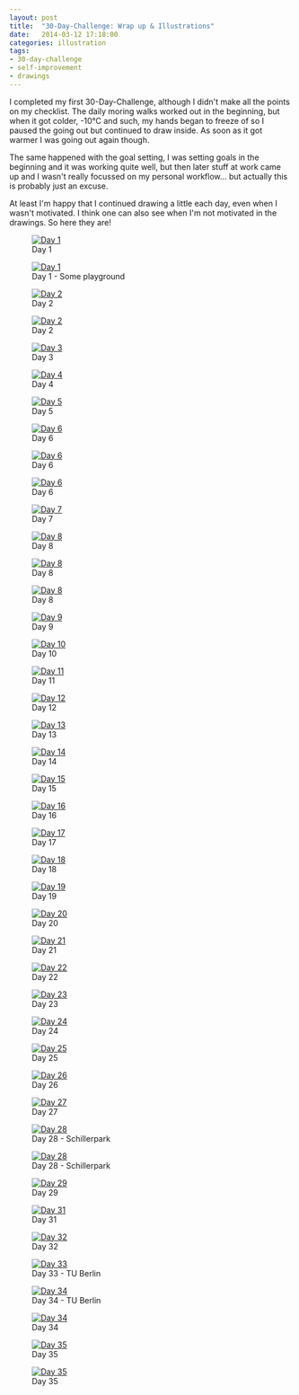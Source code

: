 ```yaml
---
layout: post
title:  "30-Day-Challenge: Wrap up & Illustrations"
date:   2014-03-12 17:18:00
categories: illustration
tags:
- 30-day-challenge
- self-improvement
- drawings
---
```


I completed my first 30-Day-Challenge, although I didn't make all the points on my checklist. The daily moring walks worked out in the beginning, but when it got colder, -10°C and such, my hands began to freeze of so I paused the going out but continued to draw inside. As soon as it got warmer I was going out again though.

The same happened with the goal setting, I was setting goals in the beginning and it was working quite well, but then later stuff at work came up and I wasn't really focussed on my personal workflow... but actually this is probably just an excuse. 

At least I'm happy that I continued drawing a little each day, even when I wasn't motivated. I think one can also see when I'm not motivated in the drawings. So here they are!

<div class="gallery">
	<figure>
		<a href="{{site.url}}/img/posts/30drawing/day01_1.jpg"><img src="{{site.url}}/img/posts/30drawing/day01_1.jpg" alt="Day 1"></a>
		<figcaption>Day 1</figcaption>
	</figure>
	<figure>
		<a href="{{site.url}}/img/posts/30drawing/day01_2.jpg"><img src="{{site.url}}/img/posts/30drawing/day01_2.jpg" alt="Day 1"></a>
		<figcaption>Day 1 - Some playground</figcaption>
	</figure>
	<figure>
		<a href="{{site.url}}/img/posts/30drawing/day2_1.jpg"><img src="{{site.url}}/img/posts/30drawing/day2_1.jpg" alt="Day 2"></a>
		<figcaption>Day 2</figcaption>
	</figure>
	<figure>
		<a href="{{site.url}}/img/posts/30drawing/day2_2.jpg"><img src="{{site.url}}/img/posts/30drawing/day2_2.jpg" alt="Day 2"></a>
		<figcaption>Day 2</figcaption>
	</figure>
	<figure>
		<a href="{{site.url}}/img/posts/30drawing/day3_1.jpg"><img src="{{site.url}}/img/posts/30drawing/day3_1.jpg" alt="Day 3"></a>
		<figcaption>Day 3</figcaption>
	</figure>
	<figure>
		<a href="{{site.url}}/img/posts/30drawing/day4_1.jpg"><img src="{{site.url}}/img/posts/30drawing/day4_1.jpg" alt="Day 4"></a>
		<figcaption>Day 4</figcaption>
	</figure>
	<figure>
		<a href="{{site.url}}/img/posts/30drawing/day5_1.jpg"><img src="{{site.url}}/img/posts/30drawing/day5_1.jpg" alt="Day 5"></a>
		<figcaption>Day 5</figcaption>
	</figure>
	<figure>
		<a href="{{site.url}}/img/posts/30drawing/day6_1.jpg"><img src="{{site.url}}/img/posts/30drawing/day6_1.jpg" alt="Day 6"></a>
		<figcaption>Day 6</figcaption>
	</figure>
	<figure>
		<a href="{{site.url}}/img/posts/30drawing/day6_2.jpg"><img src="{{site.url}}/img/posts/30drawing/day6_2.jpg" alt="Day 6"></a>
		<figcaption>Day 6</figcaption>
	</figure>
	<figure>
		<a href="{{site.url}}/img/posts/30drawing/day6_3.jpg"><img src="{{site.url}}/img/posts/30drawing/day6_3.jpg" alt="Day 6"></a>
		<figcaption>Day 6</figcaption>
	</figure>
	<figure class="semi">
		<a href="{{site.url}}/img/posts/30drawing/day7_1.jpg"><img src="{{site.url}}/img/posts/30drawing/day7_1.jpg" alt="Day 7"></a>
		<figcaption>Day 7</figcaption>
	</figure>
	<figure>
		<a href="{{site.url}}/img/posts/30drawing/day8_1.jpg"><img src="{{site.url}}/img/posts/30drawing/day8_1.jpg" alt="Day 8"></a>
		<figcaption>Day 8</figcaption>
	</figure>
	<figure>
		<a href="{{site.url}}/img/posts/30drawing/day8_2.jpg"><img src="{{site.url}}/img/posts/30drawing/day8_2.jpg" alt="Day 8"></a>
		<figcaption>Day 8</figcaption>
	</figure>
	<figure class="semi">
		<a href="{{site.url}}/img/posts/30drawing/day8_3.jpg"><img src="{{site.url}}/img/posts/30drawing/day8_3.jpg" alt="Day 8"></a>
		<figcaption>Day 8</figcaption>
	</figure>
	<figure class="semi">
		<a href="{{site.url}}/img/posts/30drawing/day9_1.jpg"><img src="{{site.url}}/img/posts/30drawing/day9_1.jpg" alt="Day 9"></a>
		<figcaption>Day 9</figcaption>
	</figure>
	<figure>
		<a href="{{site.url}}/img/posts/30drawing/day10_1.jpg"><img src="{{site.url}}/img/posts/30drawing/day10_1.jpg" alt="Day 10"></a>
		<figcaption>Day 10</figcaption>
	</figure>
	<figure>
		<a href="{{site.url}}/img/posts/30drawing/day11_1.jpg"><img src="{{site.url}}/img/posts/30drawing/day11_1.jpg" alt="Day 11"></a>
		<figcaption>Day 11</figcaption>
	</figure>
	<figure>
		<a href="{{site.url}}/img/posts/30drawing/day12_1.jpg"><img src="{{site.url}}/img/posts/30drawing/day12_1.jpg" alt="Day 12"></a>
		<figcaption>Day 12</figcaption>
	</figure>
	<figure>
		<a href="{{site.url}}/img/posts/30drawing/day13_1.jpg"><img src="{{site.url}}/img/posts/30drawing/day13_1.jpg" alt="Day 13"></a>
		<figcaption>Day 13</figcaption>
	</figure>
	<figure class="semi">
		<a href="{{site.url}}/img/posts/30drawing/day14_1.jpg"><img src="{{site.url}}/img/posts/30drawing/day14_1.jpg" alt="Day 14"></a>
		<figcaption>Day 14</figcaption>
	</figure>
	<figure>
		<a href="{{site.url}}/img/posts/30drawing/day15_1.jpg"><img src="{{site.url}}/img/posts/30drawing/day15_1.jpg" alt="Day 15"></a>
		<figcaption>Day 15</figcaption>
	</figure>
	<figure>
		<a href="{{site.url}}/img/posts/30drawing/day16_1.jpg"><img src="{{site.url}}/img/posts/30drawing/day16_1.jpg" alt="Day 16"></a>
		<figcaption>Day 16</figcaption>
	</figure>
	<figure>
		<a href="{{site.url}}/img/posts/30drawing/day17_1.jpg"><img src="{{site.url}}/img/posts/30drawing/day17_1.jpg" alt="Day 17"></a>
		<figcaption>Day 17</figcaption>
	</figure>
	<figure>
		<a href="{{site.url}}/img/posts/30drawing/day18_1.jpg"><img src="{{site.url}}/img/posts/30drawing/day18_1.jpg" alt="Day 18"></a>
		<figcaption>Day 18</figcaption>
	</figure>
	<figure>
		<a href="{{site.url}}/img/posts/30drawing/day19_1.jpg"><img src="{{site.url}}/img/posts/30drawing/day19_1.jpg" alt="Day 19"></a>
		<figcaption>Day 19</figcaption>
	</figure>
	<figure>
		<a href="{{site.url}}/img/posts/30drawing/day20_1.jpg"><img src="{{site.url}}/img/posts/30drawing/day20_1.jpg" alt="Day 20"></a>
		<figcaption>Day 20</figcaption>
	</figure>
	<figure>
		<a href="{{site.url}}/img/posts/30drawing/day21_1.jpg"><img src="{{site.url}}/img/posts/30drawing/day21_1.jpg" alt="Day 21"></a>
		<figcaption>Day 21</figcaption>
	</figure>
	<figure>
		<a href="{{site.url}}/img/posts/30drawing/day22_1.jpg"><img src="{{site.url}}/img/posts/30drawing/day22_1.jpg" alt="Day 22"></a>
		<figcaption>Day 22</figcaption>
	</figure>
	<figure>
		<a href="{{site.url}}/img/posts/30drawing/day23_1.jpg"><img src="{{site.url}}/img/posts/30drawing/day23_1.jpg" alt="Day 23"></a>
		<figcaption>Day 23</figcaption>
	</figure>
	<figure>
		<a href="{{site.url}}/img/posts/30drawing/day24_1.jpg"><img src="{{site.url}}/img/posts/30drawing/day24_1.jpg" alt="Day 24"></a>
		<figcaption>Day 24</figcaption>
	</figure>
	<figure>
		<a href="{{site.url}}/img/posts/30drawing/day25_1.jpg"><img src="{{site.url}}/img/posts/30drawing/day25_1.jpg" alt="Day 25"></a>
		<figcaption>Day 25</figcaption>
	</figure>
	<figure>
		<a href="{{site.url}}/img/posts/30drawing/day26_1.jpg"><img src="{{site.url}}/img/posts/30drawing/day26_1.jpg" alt="Day 26"></a>
		<figcaption>Day 26</figcaption>
	</figure>
	<figure>
		<a href="{{site.url}}/img/posts/30drawing/day27_1.jpg"><img src="{{site.url}}/img/posts/30drawing/day27_1.jpg" alt="Day 27"></a>
		<figcaption>Day 27</figcaption>
	</figure>
	<figure class="semi">
		<a href="{{site.url}}/img/posts/30drawing/day28_1.jpg"><img src="{{site.url}}/img/posts/30drawing/day28_1.jpg" alt="Day 28"></a>
		<figcaption>Day 28 - Schillerpark</figcaption>
	</figure>
	<figure class="full">
		<a href="{{site.url}}/img/posts/30drawing/day28_2.jpg"><img src="{{site.url}}/img/posts/30drawing/day28_2.jpg" alt="Day 28"></a>
		<figcaption>Day 28 - Schillerpark</figcaption>
	</figure>
	<figure class="full">
		<a href="{{site.url}}/img/posts/30drawing/day29_1.jpg"><img src="{{site.url}}/img/posts/30drawing/day29_1.jpg" alt="Day 29"></a>
		<figcaption>Day 29</figcaption>
	</figure>
	<figure>
		<a href="{{site.url}}/img/posts/30drawing/day31_1.jpg"><img src="{{site.url}}/img/posts/30drawing/day31_1.jpg" alt="Day 31"></a>
		<figcaption>Day 31</figcaption>
	</figure>
	<figure>
		<a href="{{site.url}}/img/posts/30drawing/day32_1.jpg"><img src="{{site.url}}/img/posts/30drawing/day32_1.jpg" alt="Day 32"></a>
		<figcaption>Day 32</figcaption>
	</figure>
	<figure>
		<a href="{{site.url}}/img/posts/30drawing/day33_1.jpg"><img src="{{site.url}}/img/posts/30drawing/day33_1.jpg" alt="Day 33"></a>
		<figcaption>Day 33 - TU Berlin</figcaption>
	</figure>
	<figure class="full">
		<a href="{{site.url}}/img/posts/30drawing/day34_1.jpg"><img src="{{site.url}}/img/posts/30drawing/day34_1.jpg" alt="Day 34"></a>
		<figcaption>Day 34 - TU Berlin</figcaption>
	</figure>
	<figure>
		<a href="{{site.url}}/img/posts/30drawing/day34_3.jpg"><img src="{{site.url}}/img/posts/30drawing/day34_3.jpg" alt="Day 34"></a>
		<figcaption>Day 34</figcaption>
	</figure>
	<figure>
		<a href="{{site.url}}/img/posts/30drawing/day35_1.jpg"><img src="{{site.url}}/img/posts/30drawing/day35_1.jpg" alt="Day 35"></a>
		<figcaption>Day 35</figcaption>
	</figure>
	<figure class="full">
		<a href="{{site.url}}/img/posts/30drawing/day35_2.jpg"><img src="{{site.url}}/img/posts/30drawing/day35_2.jpg" alt="Day 35"></a>
		<figcaption>Day 35</figcaption>
	</figure>
</div>
